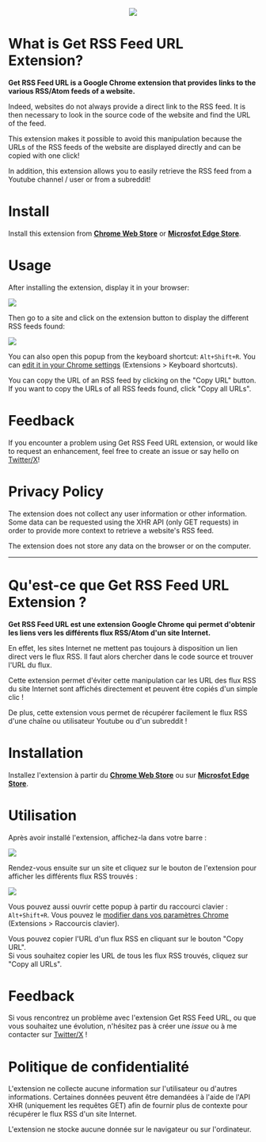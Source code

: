 <p align="center">
<a href="https://chrome.google.com/webstore/detail/get-rss-feed-url/kfghpdldaipanmkhfpdcjglncmilendn?hl=fr"><img src="docs/get-rss-feed-url-extension_1.png"/></a>
</p>


# What is Get RSS Feed URL Extension?


**Get RSS Feed URL is a Google Chrome extension that provides links to the various RSS/Atom feeds of a website.**

Indeed, websites do not always provide a direct link to the RSS feed. It is then necessary to look in the source code of the website and find the URL of the feed.

This extension makes it possible to avoid this manipulation because the URLs of the RSS feeds of the website are displayed directly and can be copied with one click!

In addition, this extension allows you to easily retrieve the RSS feed from a Youtube channel / user or from a subreddit!


# Install

Install this extension from [**Chrome Web Store**](https://chrome.google.com/webstore/detail/get-rss-feed-url/kfghpdldaipanmkhfpdcjglncmilendn) or [**Microsfot Edge Store**](https://microsoftedge.microsoft.com/addons/detail/get-rss-feed-url/pgbelohmepchkohpdldadopkblkgbjom).


# Usage

After installing the extension, display it in your browser:

![](docs/get-rss-feed-url-extension_2.png)

Then go to a site and click on the extension button to display the different RSS feeds found:

![](docs/get-rss-feed-url-extension_3.png)

You can also open this popup from the keyboard shortcut: `Alt+Shift+R`. You can [edit it in your Chrome settings](chrome://extensions/shortcuts) (Extensions > Keyboard shortcuts).

You can copy the URL of an RSS feed by clicking on the "Copy URL" button.
If you want to copy the URLs of all RSS feeds found, click "Copy all URLs".


# Feedback

If you encounter a problem using Get RSS Feed URL extension, or would like to request an enhancement, feel free to create an issue or say hello on [Twitter/X](https://twitter.com/shevabam)!


# Privacy Policy

The extension does not collect any user information or other information. Some data can be requested using the XHR API (only GET requests) in order to provide more context to retrieve a website's RSS feed.

The extension does not store any data on the browser or on the computer.



---



# Qu'est-ce que Get RSS Feed URL Extension ?


**Get RSS Feed URL est une extension Google Chrome qui permet d'obtenir les liens vers les différents flux RSS/Atom d'un site Internet.**

En effet, les sites Internet ne mettent pas toujours à disposition un lien direct vers le flux RSS. Il faut alors chercher dans le code source et trouver l'URL du flux.

Cette extension permet d'éviter cette manipulation car les URL des flux RSS du site Internet sont affichés directement et peuvent être copiés d'un simple clic !

De plus, cette extension vous permet de récupérer facilement le flux RSS d'une chaîne ou utilisateur Youtube ou d'un subreddit !


# Installation

Installez l'extension à partir du [**Chrome Web Store**](https://chrome.google.com/webstore/detail/get-rss-feed-url/kfghpdldaipanmkhfpdcjglncmilendn?hl=fr) ou sur [**Microsfot Edge Store**](https://microsoftedge.microsoft.com/addons/detail/get-rss-feed-url/pgbelohmepchkohpdldadopkblkgbjom).


# Utilisation

Après avoir installé l'extension, affichez-la dans votre barre :

![](docs/get-rss-feed-url-extension_2.png)

Rendez-vous ensuite sur un site et cliquez sur le bouton de l'extension pour afficher les différents flux RSS trouvés :

![](docs/get-rss-feed-url-extension_3.png)

Vous pouvez aussi ouvrir cette popup à partir du raccourci clavier : `Alt+Shift+R`. Vous pouvez le [modifier dans vos paramètres Chrome](chrome://extensions/shortcuts) (Extensions > Raccourcis clavier).

Vous pouvez copier l'URL d'un flux RSS en cliquant sur le bouton "Copy URL".  
Si vous souhaitez copier les URL de tous les flux RSS trouvés, cliquez sur "Copy all URLs".


# Feedback

Si vous rencontrez un problème avec l'extension Get RSS Feed URL, ou que vous souhaitez une évolution, n'hésitez pas à créer une *issue* ou à me contacter sur [Twitter/X](https://twitter.com/shevabam) !


# Politique de confidentialité

L'extension ne collecte aucune information sur l'utilisateur ou d'autres informations. Certaines données peuvent être demandées à l'aide de l'API XHR (uniquement les requêtes GET) afin de fournir plus de contexte pour récupérer le flux RSS d'un site Internet.

L'extension ne stocke aucune donnée sur le navigateur ou sur l'ordinateur. 

